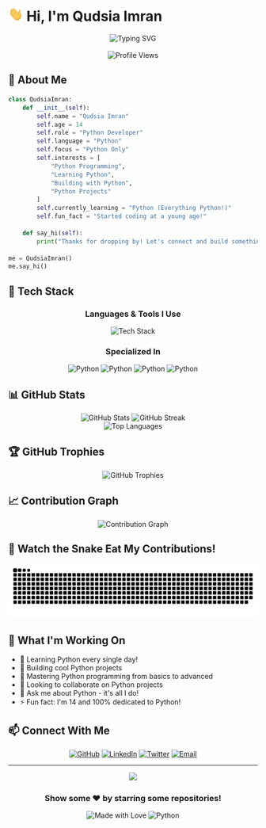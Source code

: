 # <img src="https://raw.githubusercontent.com/ABSphreak/ABSphreak/master/gifs/Hi.gif" width="30px"> Hi, I'm Qudsia Imran

<div align="center">
  <img src="https://readme-typing-svg.herokuapp.com?font=Fira+Code&size=28&duration=3000&pause=1000&color=3776AB&center=true&vCenter=true&width=600&lines=14+Year+Old+Python+Developer;100%25+Focused+on+Python;Learning+Python+Every+Day;Python+is+My+Passion!" alt="Typing SVG" />
</div>

<br/>

<div align="center">
  <img src="https://komarev.com/ghpvc/?username=qudsiaimran&label=Profile%20Views&color=3776AB&style=for-the-badge" alt="Profile Views" />
</div>

## 🐍 About Me

```python
class QudsiaImran:
    def __init__(self):
        self.name = "Qudsia Imran"
        self.age = 14
        self.role = "Python Developer"
        self.language = "Python"
        self.focus = "Python Only"
        self.interests = [
            "Python Programming",
            "Learning Python",
            "Building with Python",
            "Python Projects"
        ]
        self.currently_learning = "Python (Everything Python!)"
        self.fun_fact = "Started coding at a young age!"
    
    def say_hi(self):
        print("Thanks for dropping by! Let's connect and build something amazing!")

me = QudsiaImran()
me.say_hi()
```

## 🚀 Tech Stack

<div align="center">

### Languages & Tools I Use

<img src="https://skillicons.dev/icons?i=python,git,github,vscode,jupyter,anaconda&theme=dark" alt="Tech Stack" />

### Specialized In

![Python](https://img.shields.io/badge/Python-3776AB?style=for-the-badge&logo=python&logoColor=white)
![Python](https://img.shields.io/badge/Only-Python-FFD43B?style=for-the-badge&logo=python&logoColor=blue)
![Python](https://img.shields.io/badge/Learning-Python-3776AB?style=for-the-badge&logo=python&logoColor=white)
![Python](https://img.shields.io/badge/Mastering-Python-FFD43B?style=for-the-badge&logo=python&logoColor=blue)

</div>

## 📊 GitHub Stats

<div align="center">
  <img src="https://github-readme-stats.vercel.app/api?username=qudsiaimran&show_icons=true&theme=tokyonight&hide_border=true&bg_color=1a1b27&title_color=70a5fd&icon_color=bf91f3&text_color=38bdae" alt="GitHub Stats" width="48%" />
  <img src="https://github-readme-streak-stats.herokuapp.com/?user=qudsiaimran&theme=tokyonight&hide_border=true&background=1a1b27&ring=70a5fd&fire=bf91f3&currStreakLabel=38bdae" alt="GitHub Streak" width="48%" />
</div>

<div align="center">
  <img src="https://github-readme-stats.vercel.app/api/top-langs/?username=qudsiaimran&layout=compact&theme=tokyonight&hide_border=true&bg_color=1a1b27&title_color=70a5fd&text_color=38bdae" alt="Top Languages" width="48%" />
</div>

## 🏆 GitHub Trophies

<div align="center">
  <img src="https://github-profile-trophy.vercel.app/?username=qudsiaimran&theme=tokyonight&no-frame=true&no-bg=true&row=1&column=7" alt="GitHub Trophies" />
</div>

## 📈 Contribution Graph

<div align="center">
  <img src="https://github-readme-activity-graph.vercel.app/graph?username=qudsiaimran&theme=tokyo-night&hide_border=true&bg_color=1a1b27&color=70a5fd&line=bf91f3&point=38bdae" alt="Contribution Graph" />
</div>

## 🐍 Watch the Snake Eat My Contributions!

<div align="center">
  <img src="https://raw.githubusercontent.com/platane/snk/output/github-contribution-grid-snake-dark.svg" alt="Snake animation" />
</div>

## 💼 What I'm Working On

- 🐍 Learning Python every single day!
- 🔭 Building cool Python projects
- 🌱 Mastering Python programming from basics to advanced
- 👯 Looking to collaborate on Python projects
- 💬 Ask me about Python - it's all I do!
- ⚡ Fun fact: I'm 14 and 100% dedicated to Python!

## 📫 Connect With Me

<div align="center">
  
[![GitHub](https://img.shields.io/badge/GitHub-181717?style=for-the-badge&logo=github&logoColor=white)](https://github.com/qudsiaimran)
[![LinkedIn](https://img.shields.io/badge/LinkedIn-0077B5?style=for-the-badge&logo=linkedin&logoColor=white)](https://linkedin.com/in/qudsiaimran)
[![Twitter](https://img.shields.io/badge/Twitter-1DA1F2?style=for-the-badge&logo=twitter&logoColor=white)](https://twitter.com/qudsiaimran)
[![Email](https://img.shields.io/badge/Email-D14836?style=for-the-badge&logo=gmail&logoColor=white)](mailto:your.email@example.com)

</div>

---

<div align="center">
  <img src="https://capsule-render.vercel.app/api?type=waving&color=gradient&customColorList=6,11,20&height=150&section=footer&text=Thanks%20For%20Visiting!&fontSize=40&fontColor=fff&animation=twinkling&fontAlignY=70" />
</div>

<div align="center">
  
### Show some ❤️ by starring some repositories!

![Made with Love](https://img.shields.io/badge/Made%20with-Love%20%E2%9D%A4%EF%B8%8F-red?style=for-the-badge)
![Python](https://img.shields.io/badge/Powered%20by-Python%20🐍-blue?style=for-the-badge)

</div>
